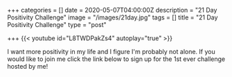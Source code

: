 +++
categories = []
date = 2020-05-07T04:00:00Z
description = "21 Day Positivity Challenge"
image = "/images/21day.jpg"
tags = []
title = "21 Day Positivity Challenge"
type = "post"

+++
{{< youtube id="L8TWDPakZs4" autoplay="true" >}}

I want more positivity in my life and I figure I'm probably not alone. If you would like to join me click the link below to sign up for the 1st ever challenge hosted by me!